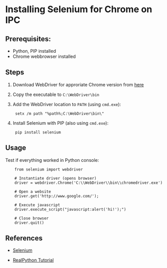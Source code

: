 # Installing Selenium for Chrome on IPC

## Prerequisites:

- Python, PIP installed
- Chrome webbrowser installed

## Steps

1. Download WebDriver for approriate Chrome version from [here](https://sites.google.com/a/chromium.org/chromedriver/downloads)

2. Copy the executable to `C:\WebDriver\bin`

3. Add the WebDriver location to `PATH` (using `cmd.exe`):
        
        setx /m path "%path%;C:\WebDriver\bin\"
        
4. Install Selenium with PIP (also using `cmd.exe`):

        pip install selenium

## Usage

Test if everything worked in Python console:

        from selenium import webdriver
        
        # Instantiate driver (opens browser)
        driver = webdriver.Chrome('C:\\WebDriver\\bin\\chromedriver.exe')
        
        # Open a website
        driver.get('http://www.google.com/');
        
        # Execute javascript
        driver.execute_script("javascript:alert('hi!');")
        
        # Close browser
        driver.quit()
      
## References

- [Selenium](https://www.selenium.dev)

- [RealPython Tutorial](https://realpython.com/modern-web-automation-with-python-and-selenium/)